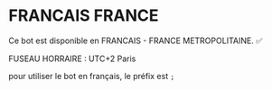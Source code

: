 # FRANCAIS FRANCE

Ce bot est disponible en FRANCAIS - FRANCE METROPOLITAINE. ✅

FUSEAU HORRAIRE : UTC+2 Paris

pour utiliser le bot en français, le préfix est `;`
